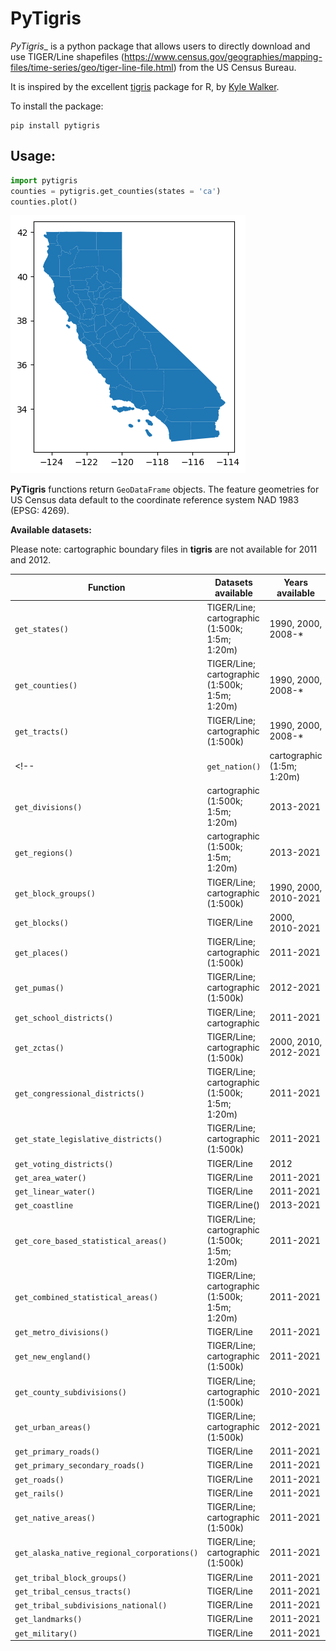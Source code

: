 # PyTigris

_PyTigris__ is a python package that allows users to directly download and use TIGER/Line shapefiles (<https://www.census.gov/geographies/mapping-files/time-series/geo/tiger-line-file.html>) from the US Census Bureau.  

It is inspired by the excellent [tigris](https://github.com/walkerke/tigris) package for R, by [Kyle Walker](https://github.com/walkerke).

To install the package: 

```
pip install pytigris
```

## Usage:
```py
import pytigris
counties = pytigris.get_counties(states = 'ca')
counties.plot()
```
![Output from running pytigris.get_counties(states = 'ca').plot()](example_images/counties_ca_example.png)


__PyTigris__ functions return `GeoDataFrame` objects. The feature geometries for US Census data default to the coordinate reference system NAD 1983 (EPSG: 4269).

__Available datasets:__

Please note: cartographic boundary files in __tigris__ are not available for 2011 and 2012.  

| Function | Datasets available | Years available |
|------------------------------------------|------------------------------------------------|------------------------------|
| `get_states()` | TIGER/Line; cartographic (1:500k; 1:5m; 1:20m) | 1990, 2000, 2008-* |
| `get_counties()` | TIGER/Line; cartographic (1:500k; 1:5m; 1:20m) | 1990, 2000, 2008-* |
| `get_tracts()` | TIGER/Line; cartographic (1:500k) | 1990, 2000, 2008-* |
<!-- | `get_nation()` | cartographic (1:5m; 1:20m) | 2013-2021 |
| `get_divisions()` | cartographic (1:500k; 1:5m; 1:20m) | 2013-2021 |
| `get_regions()` | cartographic (1:500k; 1:5m; 1:20m) | 2013-2021 |
| `get_block_groups()` | TIGER/Line; cartographic (1:500k) | 1990, 2000, 2010-2021 |
| `get_blocks()` | TIGER/Line | 2000, 2010-2021 |
| `get_places()` | TIGER/Line; cartographic (1:500k) | 2011-2021 |
| `get_pumas()` | TIGER/Line; cartographic (1:500k) | 2012-2021 |
| `get_school_districts()` | TIGER/Line; cartographic | 2011-2021 |
| `get_zctas()` | TIGER/Line; cartographic (1:500k) | 2000, 2010, 2012-2021 |
| `get_congressional_districts()` | TIGER/Line; cartographic (1:500k; 1:5m; 1:20m) | 2011-2021 |
| `get_state_legislative_districts()` | TIGER/Line; cartographic (1:500k) | 2011-2021 |
| `get_voting_districts()` | TIGER/Line | 2012 |
| `get_area_water()` | TIGER/Line | 2011-2021 |
| `get_linear_water()` | TIGER/Line | 2011-2021 |
| `get_coastline` | TIGER/Line() | 2013-2021 |
| `get_core_based_statistical_areas()` | TIGER/Line; cartographic (1:500k; 1:5m; 1:20m) | 2011-2021 |
| `get_combined_statistical_areas()` | TIGER/Line; cartographic (1:500k; 1:5m; 1:20m) | 2011-2021 |
| `get_metro_divisions()` | TIGER/Line | 2011-2021 |
| `get_new_england()` | TIGER/Line; cartographic (1:500k) | 2011-2021 |
| `get_county_subdivisions()` | TIGER/Line; cartographic (1:500k) | 2010-2021 |
| `get_urban_areas()` | TIGER/Line; cartographic (1:500k) | 2012-2021 |
| `get_primary_roads()` | TIGER/Line | 2011-2021 |
| `get_primary_secondary_roads()` | TIGER/Line | 2011-2021 |
| `get_roads()` | TIGER/Line | 2011-2021 |
| `get_rails()` | TIGER/Line | 2011-2021 |
| `get_native_areas()` | TIGER/Line; cartographic (1:500k) | 2011-2021 |
| `get_alaska_native_regional_corporations()` | TIGER/Line; cartographic (1:500k) | 2011-2021 |
| `get_tribal_block_groups()` | TIGER/Line | 2011-2021 |
| `get_tribal_census_tracts()` | TIGER/Line | 2011-2021 |
| `get_tribal_subdivisions_national()` | TIGER/Line | 2011-2021 |
| `get_landmarks()` | TIGER/Line | 2011-2021 |
| `get_military()` | TIGER/Line | 2011-2021 | -->
